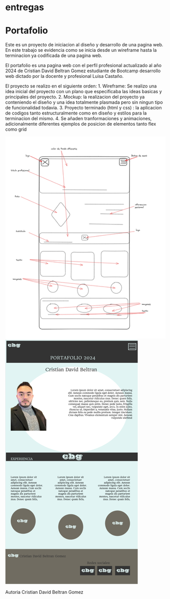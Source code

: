# entregas
<h1> Portafolio </h1>
<div>
<p> Este es un proyecto de iniciacion al diseño y desarrollo de una pagina web. En este trabajo se evidencia como se inicia desde un wireframe hasta la terminacion ya codificada de una pagina web.</p>

<p> El portafolio es una pagina web con el perfil profesional actualizado al año 2024 de Cristian David Beltran Gomez estudiante de Bootcamp desarrollo web dictado por la docente y profesional Luisa Castaño. </p>

<p> El proyecto se realizo en el siguiente orden:
    1. Wireframe: Se realizo una idea inicial del proyecto con un plano que especificaba las ideas basicas y principales del proyecto.
    2. Mockup: la realizacion del proyecto ya conteniendo el diseño y una idea totalmente plasmada pero sin ningun tipo de funcionalidad todavia.
    3. Proyecto terminado (html y css) : la aplicacion de codigos tanto estructuralmente como en diseño y estilos para la terminacion del mismo.
    4. Se añaden tranformaciones y animaciones, adicionalmente diferentes ejemplos de posicion de elementos tanto flex como grid</p>
</div>

<div>

<img src="./entrega1/assets/wireframe.PNG" alt=" Imagen wireframe ">
<img src="./entrega1/assets/mockup.png" alt=" imagen mockup ">
</div>

<div>
<p> Autoria Cristian David Beltran Gomez </p>
</div>

